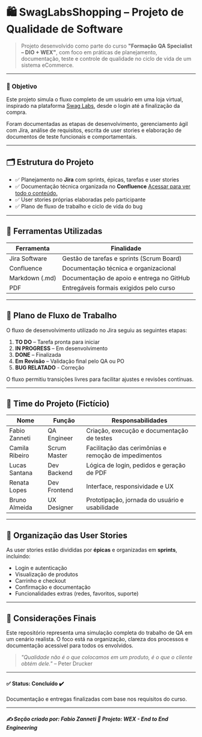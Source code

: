 # 🛍️ SwagLabsShopping – Projeto de Qualidade de Software

> Projeto desenvolvido como parte do curso **"Formação QA Specialist – DIO + WEX"**, com foco em práticas de planejamento, documentação, teste e controle de qualidade no ciclo de vida de um sistema eCommerce.

---

### 🎯 Objetivo

Este projeto simula o fluxo completo de um usuário em uma loja virtual, inspirado na plataforma [Swag Labs](https://www.saucedemo.com), desde o login até a finalização da compra.

Foram documentadas as etapas de desenvolvimento, gerenciamento ágil com Jira, análise de requisitos, escrita de user stories e elaboração de documentos de teste funcionais e comportamentais.

---

## 🗂️ Estrutura do Projeto

- ✅ Planejamento no **Jira** com sprints, épicas, tarefas e user stories
- ✅ Documentação técnica organizada no **Confluence** [Acessar para ver todo o conteúdo.](https://fzanneti.atlassian.net/wiki/x/_YAR)
- ✅ User stories próprias elaboradas pelo participante
- ✅ Plano de fluxo de trabalho e ciclo de vida do bug

---

## 🧱 Ferramentas Utilizadas

| Ferramenta       | Finalidade                                  |
|------------------|---------------------------------------------|
| Jira Software    | Gestão de tarefas e sprints (Scrum Board)   |
| Confluence       | Documentação técnica e organizacional       |
| Markdown (.md)   | Documentação de apoio e entrega no GitHub   |
| PDF              | Entregáveis formais exigidos pelo curso     |

---

## 🔁 Plano de Fluxo de Trabalho

O fluxo de desenvolvimento utilizado no Jira seguiu as seguintes etapas:

1. **TO DO** – Tarefa pronta para iniciar  
2. **IN PROGRESS** – Em desenvolvimento 
3. **DONE** – Finalizada  
4. **Em Revisão** – Validação final pelo QA ou PO
5. **BUG RELATADO** - Correção

O fluxo permitiu transições livres para facilitar ajustes e revisões contínuas.

---

## 👥 Time do Projeto (Fictício)

| Nome           | Função       | Responsabilidades                                    |
| -------------- | ------------ | ---------------------------------------------------- |
| Fabio Zanneti  | QA Engineer  | Criação, execução e documentação de testes           |
| Camila Ribeiro | Scrum Master | Facilitação das cerimônias e remoção de impedimentos |
| Lucas Santana  | Dev Backend  | Lógica de login, pedidos e geração de PDF            |
| Renata Lopes   | Dev Frontend | Interface, responsividade e UX                       |
| Bruno Almeida  | UX Designer  | Prototipação, jornada do usuário e usabilidade       |

---

## 📌 Organização das User Stories

As user stories estão divididas por **épicas** e organizadas em **sprints**, incluindo:

* Login e autenticação
* Visualização de produtos
* Carrinho e checkout
* Confirmação e documentação
* Funcionalidades extras (redes, favoritos, suporte)

---

## 📎 Considerações Finais

Este repositório representa uma simulação completa do trabalho de QA em um cenário realista. O foco está na organização, clareza dos processos e documentação acessível para todos os envolvidos.

> *"Qualidade não é o que colocamos em um produto, é o que o cliente obtém dele."* – Peter Drucker

---

#### ✅ Status: Concluído ✔️

Documentação e entregas finalizadas com base nos requisitos do curso.

---

##### ✍️ **Seção criada por:** *Fabio Zanneti* 🎯 Projeto: **WEX - End to End Engineering**